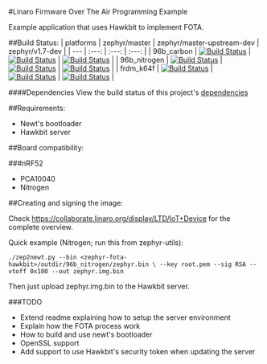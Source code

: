 #Linaro Firmware Over The Air Programming Example

Example application that uses Hawkbit to implement FOTA.

##Build Status:
| platforms | zephyr/master | zephyr/master-upstream-dev | zephyr/v1.7-dev |
| --- | :---: | :---: | :---: |
| 96b_carbon | [![Build Status](http://ci.linarotechnologies.org:8080/buildStatus/icon?job=linaro-dm-hawkbit-mqtt/PLATFORM=96b_carbon,ZEPHYR_SOURCE=zephyr-master)](https://ci.linarotechnologies.org/job/linaro-dm-hawkbit-mqtt/PLATFORM=96b_carbon,ZEPHYR_SOURCE=zephyr-master/) | [![Build Status](http://ci.linarotechnologies.org:8080/buildStatus/icon?job=linaro-dm-hawkbit-mqtt/PLATFORM=96b_carbon,ZEPHYR_SOURCE=zephyr-master-upstream-dev)](https://ci.linarotechnologies.org/job/linaro-dm-hawkbit-mqtt/PLATFORM=96b_carbon,ZEPHYR_SOURCE=zephyr-master-upstream-dev/) | [![Build Status](http://ci.linarotechnologies.org:8080/buildStatus/icon?job=linaro-dm-hawkbit-mqtt/PLATFORM=96b_carbon,ZEPHYR_SOURCE=v1.7-dev)](https://ci.linarotechnologies.org/job/linaro-dm-hawkbit-mqtt/PLATFORM=96b_carbon,ZEPHYR_SOURCE=v1.7-dev/) |
| 96b_nitrogen | [![Build Status](http://ci.linarotechnologies.org:8080/buildStatus/icon?job=linaro-dm-hawkbit-mqtt/PLATFORM=96b_nitrogen,ZEPHYR_SOURCE=zephyr-master)](https://ci.linarotechnologies.org/job/linaro-dm-hawkbit-mqtt/PLATFORM=96b_nitrogen,ZEPHYR_SOURCE=zephyr-master/) | [![Build Status](http://ci.linarotechnologies.org:8080/buildStatus/icon?job=linaro-dm-hawkbit-mqtt/PLATFORM=96b_nitrogen,ZEPHYR_SOURCE=zephyr-master-upstream-dev)](https://ci.linarotechnologies.org/job/linaro-dm-hawkbit-mqtt/PLATFORM=96b_nitrogen,ZEPHYR_SOURCE=zephyr-master-upstream-dev/) | [![Build Status](http://ci.linarotechnologies.org:8080/buildStatus/icon?job=linaro-dm-hawkbit-mqtt/PLATFORM=96b_nitrogen,ZEPHYR_SOURCE=v1.7-dev)](https://ci.linarotechnologies.org/job/linaro-dm-hawkbit-mqtt/PLATFORM=96b_nitrogen,ZEPHYR_SOURCE=v1.7-dev/) |
| frdm_k64f | [![Build Status](http://ci.linarotechnologies.org:8080/buildStatus/icon?job=linaro-dm-hawkbit-mqtt/PLATFORM=frdm_k64f,ZEPHYR_SOURCE=zephyr-master)](https://ci.linarotechnologies.org/job/linaro-dm-hawkbit-mqtt/PLATFORM=frdm_k64f,ZEPHYR_SOURCE=zephyr-master/) | [![Build Status](http://ci.linarotechnologies.org:8080/buildStatus/icon?job=linaro-dm-hawkbit-mqtt/PLATFORM=frdm_k64f,ZEPHYR_SOURCE=zephyr-master-upstream-dev)](https://ci.linarotechnologies.org/job/linaro-dm-hawkbit-mqtt/PLATFORM=frdm_k64f,ZEPHYR_SOURCE=zephyr-master-upstream-dev/) | [![Build Status](http://ci.linarotechnologies.org:8080/buildStatus/icon?job=linaro-dm-hawkbit-mqtt/PLATFORM=frdm_k64f,ZEPHYR_SOURCE=v1.7-dev)](https://ci.linarotechnologies.org/job/linaro-dm-hawkbit-mqtt/PLATFORM=frdm_k64f,ZEPHYR_SOURCE=v1.7-dev/) |

####Dependencies
View the build status of this project's [dependencies](dependencies.md)

##Requirements:
  * Newt's bootloader
  * Hawkbit server

##Board compatibility:

###nRF52
  * PCA10040
  * Nitrogen

##Creating and signing the image:

Check https://collaborate.linaro.org/display/LTD/IoT+Device for
the complete overview.


Quick example (Nitrogen; run this from zephyr-utils):


`./zep2newt.py --bin <zephyr-fota-hawkbit>/outdir/96b_nitrogen/zephyr.bin \
	      --key root.pem --sig RSA --vtoff 0x100 --out zephyr.img.bin`


Then just upload zephyr.img.bin to the Hawkbit server.

###TODO
  * Extend readme explaining how to setup the server environment
  * Explain how the FOTA process work
  * How to build and use newt's bootloader
  * OpenSSL support
  * Add support to use Hawkbit's security token when updating the server
